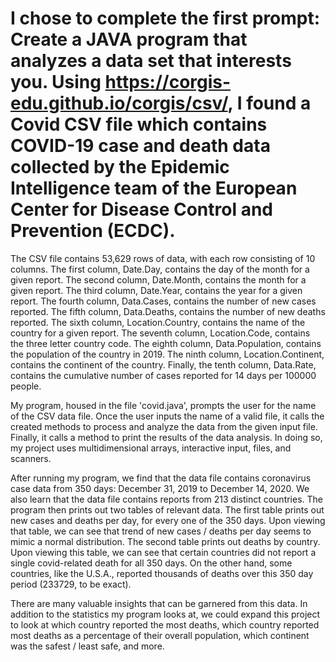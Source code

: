#  I chose to complete the first prompt: Create a JAVA program that analyzes a data set that interests you. Using https://corgis-edu.github.io/corgis/csv/, I found a Covid CSV file which contains COVID-19 case and death data collected by the Epidemic Intelligence team of the European Center for Disease Control and Prevention (ECDC).

The CSV file contains 53,629 rows of data, with each row consisting of 10 columns. The first column, Date.Day, contains the day of the month for a given report. The second column, Date.Month, contains the month for a given report. The third column, Date.Year, contains the year for a given report. The fourth column, Data.Cases, contains the number of new cases reported. The fifth column, Data.Deaths, contains the number of new deaths reported. The sixth column, Location.Country, contains the name of the country for a given report. The seventh column, Location.Code, contains the three letter country code. The eighth column, Data.Population, contains the population of the country in 2019. The ninth column, Location.Continent, contains the continent of the country. Finally, the tenth column, Data.Rate, contains the cumulative number of cases reported for 14 days per 100000 people.

My program, housed in the file 'covid.java', prompts the user for the name of the CSV data file. Once the user inputs the name of a valid file, it calls the created methods to process and analyze the data from the given input file. Finally, it calls a method to print the results of the data analysis. In doing so, my project uses multidimensional arrays, interactive input, files, and scanners.

After running my program, we find that the data file contains coronavirus case data from 350 days: December 31, 2019 to December 14, 2020. We also learn that the data file contains reports from 213 distinct countries. The program then prints out two tables of relevant data. The first table prints out new cases and deaths per day, for every one of the 350 days. Upon viewing that table, we can see that trend of new cases / deaths per day seems to mimic a normal distribution. The second table prints out deaths by country. Upon viewing this table, we can see that certain countries did not report a single covid-related death for all 350 days. On the other hand, some countries, like the U.S.A., reported thousands of deaths over this 350 day period (233729, to be exact).

There are many valuable insights that can be garnered from this data. In addition to the statistics my program looks at, we could expand this project to look at which country reported the most deaths, which country reported most deaths as a percentage of their overall population, which continent was the safest / least safe, and more.
